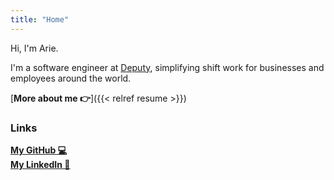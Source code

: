 ```yaml
---
title: "Home"
---
```


Hi, I'm Arie. 

I'm a software engineer at [Deputy](https://deputy.com), simplifying shift work
for businesses and employees around the world.

[**More about me 👉**]({{< relref resume >}})<br>

### Links

[**My GitHub 💻**](https://github.com/arizard)<br>
[**My LinkedIn 👔**](https://www.linkedin.com/in/arieoldman/)<br>
